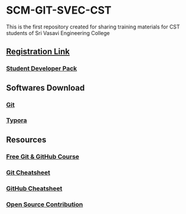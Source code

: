 # SCM-GIT-SVEC-CST
This is the first repository created for sharing training materials for CST students of Sri Vasavi Engineering College

## [Registration Link](https://forms.gle/28Sh1wpzb7xM3PZi6)

### [Student Developer Pack](https://education.github.com/)

## Softwares Download

### [Git](https://git-scm.com/downloads)
### [Typora](http://typora.io/)

## Resources

### [Free Git & GitHub Course](https://openclassrooms.com/en/courses/5671626-manage-your-code-project-with-git-github)
### [Git Cheatsheet](https://education.github.com/git-cheat-sheet-education.pdf)
### [GitHub Cheatsheet](https://training.github.com/downloads/github-git-cheat-sheet.pdf)
### [Open Source Contribution](https://github.com/freeCodeCamp/how-to-contribute-to-open-source)
